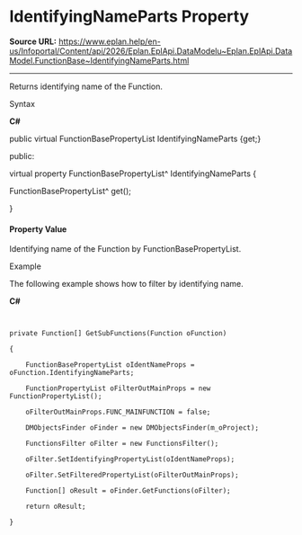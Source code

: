 # IdentifyingNameParts Property

**Source URL:** https://www.eplan.help/en-us/Infoportal/Content/api/2026/Eplan.EplApi.DataModelu~Eplan.EplApi.DataModel.FunctionBase~IdentifyingNameParts.html

---

Returns identifying name of the Function.

Syntax

**C#**



public virtual FunctionBasePropertyList IdentifyingNameParts {get;}

public:

virtual property FunctionBasePropertyList^ IdentifyingNameParts {

   FunctionBasePropertyList^ get();

}


#### Property Value

Identifying name of the Function by FunctionBasePropertyList.

Example

The following example shows how to filter by identifying name.

**C#**

```


private Function[] GetSubFunctions(Function oFunction)

{

    FunctionBasePropertyList oIdentNameProps = oFunction.IdentifyingNameParts;

    FunctionPropertyList oFilterOutMainProps = new FunctionPropertyList();

    oFilterOutMainProps.FUNC_MAINFUNCTION = false;

    DMObjectsFinder oFinder = new DMObjectsFinder(m_oProject);

    FunctionsFilter oFilter = new FunctionsFilter();

    oFilter.SetIdentifyingPropertyList(oIdentNameProps);

    oFilter.SetFilteredPropertyList(oFilterOutMainProps);

    Function[] oResult = oFinder.GetFunctions(oFilter);

    return oResult;

}

```
